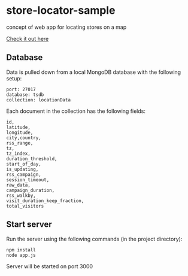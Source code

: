 # store-locator-sample
concept of web app for locating stores on a map

[Check it out here](http://159.203.18.214:3000/)

## Database
Data is pulled down from a local MongoDB database with the following setup:
```
port: 27017
database: tsdb
collection: locationData
```

Each document in the collection has the following fields:
```
id, 
latitude,
longitude,
city,country,
rss_range,
tz,
tz_index,
duration_threshold,
start_of_day,
is_updating,
rss_campaign,
session_timeout,
raw_data,
campaign_duration,
rss_walkby,
visit_duration_keep_fraction,
total_visitors
```

## Start server
Run the server using the following commands (in the project directory):
```
npm install 
node app.js
```
Server will be started on port 3000